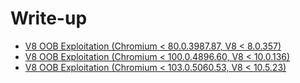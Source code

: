 # Write-up

- [V8 OOB Exploitation (Chromium < 80.0.3987.87, V8 < 8.0.357)](./V8%20OOB%20Exploitation%20(Chromium%20prior%20to%2080.0.3987.87,%20V8%20prior%20to%208.0.357))
- [V8 OOB Exploitation (Chromium < 100.0.4896.60, V8 < 10.0.136)](./V8%20OOB%20Exploitation%20(Chromium%20prior%20to%20100.0.4896.60,%20V8%20prior%20to%2010.0.136))
- [V8 OOB Exploitation (Chromium < 103.0.5060.53, V8 < 10.5.23)](./V8%20OOB%20Exploitation%20(Chromium%20prior%20to%20103.0.5060.53,%20V8%20prior%20to%2010.5.23))
